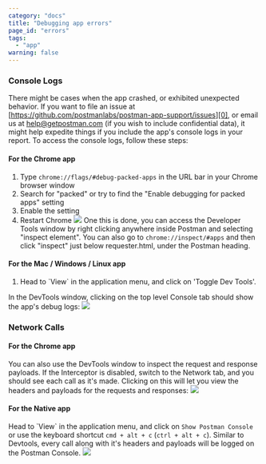 ```yaml
---
category: "docs"
title: "Debugging app errors"
page_id: "errors"
tags: 
  - "app"
warning: false
---
```


### Console Logs

There might be cases when the app crashed, or exhibited unexpected behavior. If you want to file an issue at [https://github.com/postmanlabs/postman-app-support/issues][0], or email us at [help@getpostman.com][1] (if you wish to include confidential data), it might help expedite things if you include the app's console logs in your report. To access the console logs, follow these steps:

#### For the Chrome app

1. Type `chrome://flags/#debug-packed-apps` in the URL bar in your Chrome browser window
2. Search for "packed" or try to find the "Enable debugging for packed apps" setting
3. Enable the setting
4. Restart Chrome
![](https://www.getpostman.com/img/v1/docs/flags.png)
One this is done, you can access the Developer Tools window by right clicking anywhere inside Postman and selecting "inspect element". You can also go to `chrome://inspect/#apps` and then click "inspect" just below requester.html, under the Postman heading.

#### For the Mac / Windows / Linux app

1. Head to \`View\` in the application menu, and click on 'Toggle Dev Tools'.



In the DevTools window, clicking on the top level Console tab should show the app's debug logs:
![](https://www.getpostman.com/img/v1/docs/errors_console.png)

### Network Calls

#### For the Chrome app

You can also use the DevTools window to inspect the request and response payloads. If the Interceptor is disabled, switch to the Network tab, and you should see each call as it's made. Clicking on this will let you view the headers and payloads for the requests and responses:
![](https://www.getpostman.com/img/v1/docs/errors_network.png)


[0]: https://github.com/postmanlabs/postman-app-support/issues
[1]: mailto:help@getpostman.com


#### For the Native app

Head to \`View\` in the application menu, and click on `Show Postman Console` or use the keyboard shortcut `cmd + alt + c` (`ctrl + alt + c`). Similar to Devtools, every call along with it's headers and payloads will be logged on the Postman Console.
![](https://cloud.githubusercontent.com/assets/1330851/20257546/4546dd8e-aa70-11e6-8242-1f6872899420.png)



